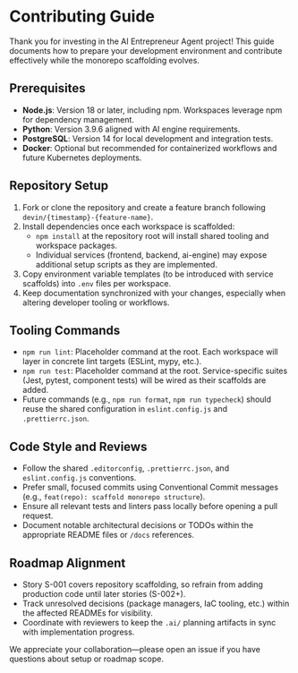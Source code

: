 # Contributing Guide

Thank you for investing in the AI Entrepreneur Agent project! This guide documents how to prepare your development environment and contribute effectively while the monorepo scaffolding evolves.

## Prerequisites
- **Node.js**: Version 18 or later, including npm. Workspaces leverage npm for dependency management.
- **Python**: Version 3.9.6 aligned with AI engine requirements.
- **PostgreSQL**: Version 14 for local development and integration tests.
- **Docker**: Optional but recommended for containerized workflows and future Kubernetes deployments.

## Repository Setup
1. Fork or clone the repository and create a feature branch following `devin/{timestamp}-{feature-name}`.
2. Install dependencies once each workspace is scaffolded:
   - `npm install` at the repository root will install shared tooling and workspace packages.
   - Individual services (frontend, backend, ai-engine) may expose additional setup scripts as they are implemented.
3. Copy environment variable templates (to be introduced with service scaffolds) into `.env` files per workspace.
4. Keep documentation synchronized with your changes, especially when altering developer tooling or workflows.

## Tooling Commands
- `npm run lint`: Placeholder command at the root. Each workspace will layer in concrete lint targets (ESLint, mypy, etc.).
- `npm run test`: Placeholder command at the root. Service-specific suites (Jest, pytest, component tests) will be wired as their scaffolds are added.
- Future commands (e.g., `npm run format`, `npm run typecheck`) should reuse the shared configuration in `eslint.config.js` and `.prettierrc.json`.

## Code Style and Reviews
- Follow the shared `.editorconfig`, `.prettierrc.json`, and `eslint.config.js` conventions.
- Prefer small, focused commits using Conventional Commit messages (e.g., `feat(repo): scaffold monorepo structure`).
- Ensure all relevant tests and linters pass locally before opening a pull request.
- Document notable architectural decisions or TODOs within the appropriate README files or `/docs` references.

## Roadmap Alignment
- Story S-001 covers repository scaffolding, so refrain from adding production code until later stories (S-002+).
- Track unresolved decisions (package managers, IaC tooling, etc.) within the affected READMEs for visibility.
- Coordinate with reviewers to keep the `.ai/` planning artifacts in sync with implementation progress.

We appreciate your collaboration—please open an issue if you have questions about setup or roadmap scope.
